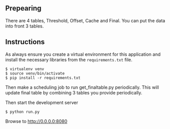 ## Prepearing
There are 4 tables, Threshold, Offset, Cache and Final. You can put the data into front 3 tables. 


## Instructions
As always ensure you create a virtual environment for this application and install
the necessary libraries from the `requirements.txt` file.

```
$ virtualenv venv
$ source venv/bin/activate
$ pip install -r requirements.txt
```

Then make a scheduling job to run get_finaltable.py periodically. This will update final table  by combining 3 tables you provide periodically. 


Then start the development server

```
$ python run.py
```

Browse to http://0.0.0.0:8080

